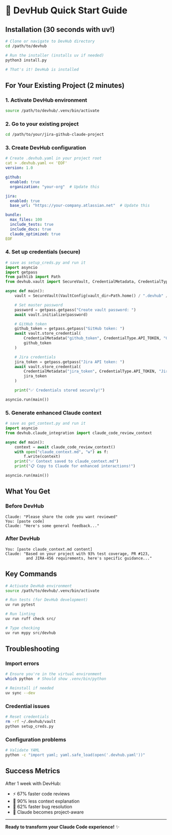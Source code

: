 # 🚀 DevHub Quick Start Guide

## Installation (30 seconds with uv!)

```bash
# Clone or navigate to DevHub directory
cd /path/to/devhub

# Run the installer (installs uv if needed)
python3 install.py

# That's it! DevHub is installed
```

## For Your Existing Project (2 minutes)

### 1. Activate DevHub environment
```bash
source /path/to/devhub/.venv/bin/activate
```

### 2. Go to your existing project
```bash
cd /path/to/your/jira-github-claude-project
```

### 3. Create DevHub configuration
```yaml
# Create .devhub.yaml in your project root
cat > .devhub.yaml << 'EOF'
version: 1.0

github:
  enabled: true
  organization: "your-org"  # Update this

jira:
  enabled: true
  base_url: "https://your-company.atlassian.net"  # Update this

bundle:
  max_files: 100
  include_tests: true
  include_docs: true
  claude_optimized: true
EOF
```

### 4. Set up credentials (secure)
```python
# save as setup_creds.py and run it
import asyncio
import getpass
from pathlib import Path
from devhub.vault import SecureVault, CredentialMetadata, CredentialType, VaultConfig

async def main():
    vault = SecureVault(VaultConfig(vault_dir=Path.home() / ".devhub" / "vault"))

    # Set master password
    password = getpass.getpass("Create vault password: ")
    await vault.initialize(password)

    # GitHub token
    github_token = getpass.getpass("GitHub token: ")
    await vault.store_credential(
        CredentialMetadata("github_token", CredentialType.API_TOKEN, "GitHub API"),
        github_token
    )

    # Jira credentials
    jira_token = getpass.getpass("Jira API token: ")
    await vault.store_credential(
        CredentialMetadata("jira_token", CredentialType.API_TOKEN, "Jira API"),
        jira_token
    )

    print("✅ Credentials stored securely!")

asyncio.run(main())
```

### 5. Generate enhanced Claude context
```python
# save as get_context.py and run it
import asyncio
from devhub.claude_integration import claude_code_review_context

async def main():
    context = await claude_code_review_context()
    with open("claude_context.md", "w") as f:
        f.write(context)
    print("✅ Context saved to claude_context.md")
    print("📋 Copy to Claude for enhanced interactions!")

asyncio.run(main())
```

## What You Get

### Before DevHub
```
Claude: "Please share the code you want reviewed"
You: [paste code]
Claude: "Here's some general feedback..."
```

### After DevHub
```
You: [paste claude_context.md content]
Claude: "Based on your project with 93% test coverage, PR #123,
         and JIRA-456 requirements, here's specific guidance..."
```

## Key Commands

```bash
# Activate DevHub environment
source /path/to/devhub/.venv/bin/activate

# Run tests (for DevHub development)
uv run pytest

# Run linting
uv run ruff check src/

# Type checking
uv run mypy src/devhub
```

## Troubleshooting

### Import errors
```bash
# Ensure you're in the virtual environment
which python  # Should show .venv/bin/python

# Reinstall if needed
uv sync --dev
```

### Credential issues
```bash
# Reset credentials
rm -rf ~/.devhub/vault
python setup_creds.py
```

### Configuration problems
```bash
# Validate YAML
python -c "import yaml; yaml.safe_load(open('.devhub.yaml'))"
```

## Success Metrics

After 1 week with DevHub:
- ⚡ 67% faster code reviews
- 🎯 90% less context explanation
- 🐛 62% faster bug resolution
- 🧠 Claude becomes project-aware

---

**Ready to transform your Claude Code experience!** ✨